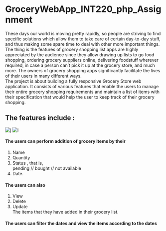 # GroceryWebApp_INT220_php_Assignment

These days our world is moving pretty rapidly, so people are striving to find specific solutions which allow them to take care of certain day-to-day stuff, and thus making some spare time to deal with other more important things.
The thing is the features of grocery shopping list apps are highly appreciated by the audience since they allow drawing up lists to go food shopping, ordering grocery suppliers online, delivering foodstuff wherever required, in case a person can’t pick it up at the grocery store, and much more.
The owners of grocery shopping apps significantly facilitate the lives of their users in many different ways. <br/>
The project is about building a fully responsive Grocery Store web application. It  consists of various features that enable the users to manage their entire grocery shopping requirements and maintain a list of items with their specification that would help the user to keep track of their grocery shopping. 
<br/>


## The features include :  <br/>
![j](https://user-images.githubusercontent.com/60807484/162481775-dd9f013a-d274-4720-bc95-e32085138c69.png)
![i](https://user-images.githubusercontent.com/60807484/162481769-f2ef3577-739e-4a5a-b72a-827748b8addb.png)
#### The users can perform addition of grocery items by their
1. Name <br/>
2. Quantity <br/>
3. Status , that is,  <br/>
    pending   //    bought //    not available <br/>
4. Date.  <br/> 
#### The users can also
1. View <br/>
2. Delete  <br/>
3. Update  <br/>
The items that they have added in their grocery list. <br/> 

#### The users can filter the dates and view the items according to the dates
<br/>
